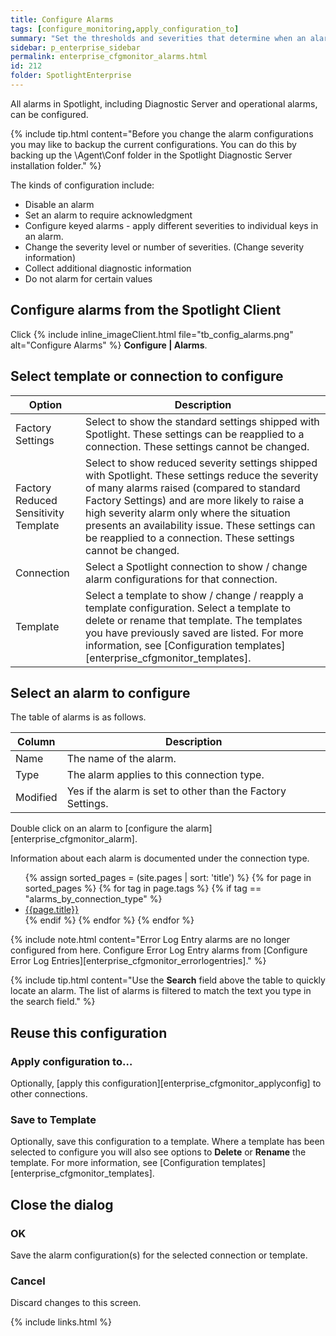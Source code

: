 ```yaml
---
title: Configure Alarms
tags: [configure_monitoring,apply_configuration_to]
summary: "Set the thresholds and severities that determine when an alarm is raised. Disable an alarm. Set an alarm to require acknowledgment. Configure keyed alarms. Collect additional diagnostic information on an alarm."
sidebar: p_enterprise_sidebar
permalink: enterprise_cfgmonitor_alarms.html
id: 212
folder: SpotlightEnterprise
---
```



All alarms in Spotlight, including Diagnostic Server and operational alarms, can be configured.

{% include tip.html content="Before you change the alarm configurations you may like to backup the current configurations. You can do this by backing up the \Agent\Conf folder in the Spotlight Diagnostic Server installation folder." %}


The kinds of configuration include:

*  Disable an alarm
*  Set an alarm to require acknowledgment
*  Configure keyed alarms - apply different severities to individual keys in an alarm.
*  Change the severity level or number of severities. (Change severity information)
*  Collect additional diagnostic information
*  Do not alarm for certain values


## Configure alarms from the Spotlight Client

Click {% include inline_imageClient.html file="tb_config_alarms.png" alt="Configure Alarms" %} **Configure \| Alarms**.


## Select template or connection to configure

Option | Description
-------|------------
Factory Settings | Select to show the standard settings shipped with Spotlight. These settings can be reapplied to a connection. These settings cannot be changed.
Factory Reduced Sensitivity Template | Select to show reduced severity settings shipped with Spotlight. These settings reduce the severity of many alarms raised (compared to standard Factory Settings) and are more likely to raise a high severity alarm only where the situation presents an availability issue. These settings can be reapplied to a connection. These settings cannot be changed.
Connection | Select a Spotlight connection to show / change alarm configurations for that connection.
Template | Select a template to show / change / reapply a template configuration. Select a template to delete or rename that template. The templates you have previously saved are listed. For more information, see [Configuration templates][enterprise_cfgmonitor_templates].


## Select an alarm to configure

The table of alarms is as follows.

Column | Description
-------|------------
Name | The name of the alarm.
Type | The alarm applies to this connection type.
Modified | Yes if the alarm is set to other than the Factory Settings.

Double click on an alarm to [configure the alarm][enterprise_cfgmonitor_alarm].

Information about each alarm is documented under the connection type.

<ul>
{% assign sorted_pages = (site.pages | sort: 'title') %}
{% for page in sorted_pages %}
{% for tag in page.tags %}
{% if tag == "alarms_by_connection_type" %}
<li><a href="{{ page.url | remove_first:'/' }}">{{page.title}}</a></li>
{% endif %}
{% endfor %}
{% endfor %}
</ul>

{% include note.html content="Error Log Entry alarms are no longer configured from here. Configure Error Log Entry alarms from [Configure Error Log Entries][enterprise_cfgmonitor_errorlogentries]." %}

{% include tip.html content="Use the **Search** field above the table to quickly locate an alarm. The list of alarms is filtered to match the text you type in the search field." %}

## Reuse this configuration

### Apply configuration to…  

Optionally, [apply this configuration][enterprise_cfgmonitor_applyconfig] to other connections.

### Save to Template  

Optionally, save this configuration to a template. Where a template has been selected to configure you will also see options to **Delete** or **Rename** the template. For more information, see [Configuration templates][enterprise_cfgmonitor_templates].

## Close the dialog

### OK

Save the alarm configuration(s) for the selected connection or template.

### Cancel

Discard changes to this screen.


{% include links.html %}
